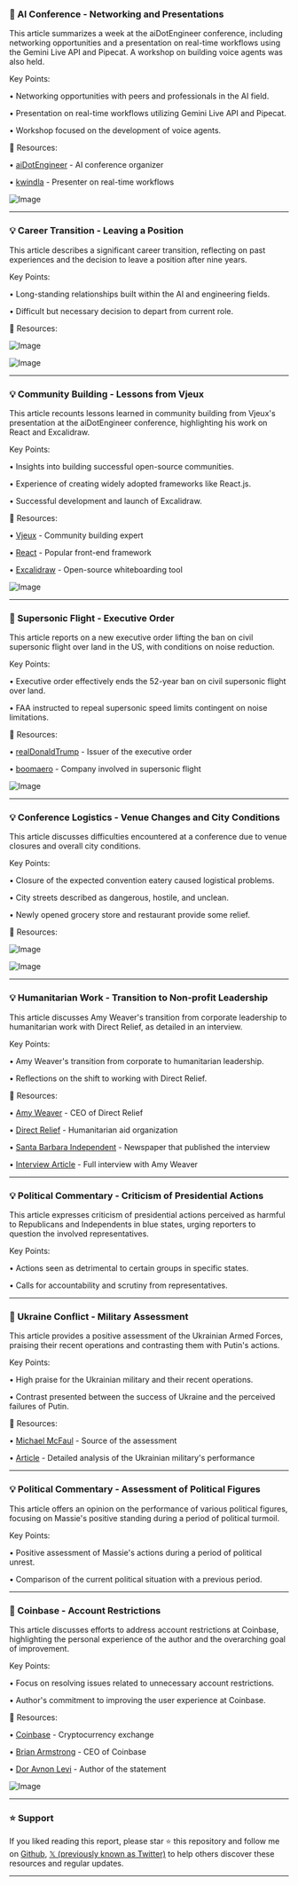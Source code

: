 ### 🤖 AI Conference - Networking and Presentations

This article summarizes a week at the aiDotEngineer conference, including networking opportunities and a presentation on real-time workflows using the Gemini Live API and Pipecat.  A workshop on building voice agents was also held.

Key Points:

• Networking opportunities with peers and professionals in the AI field.

• Presentation on real-time workflows utilizing Gemini Live API and Pipecat.


• Workshop focused on the development of voice agents.


🔗 Resources:

• [aiDotEngineer](https://x.com/aiDotEngineer) - AI conference organizer

• [kwindla](https://x.com/kwindla) - Presenter on real-time workflows

![Image](https://pbs.twimg.com/media/Gsy-_f8a4AAeGzP?format=jpg&name=small)


---
### 💡 Career Transition - Leaving a Position

This article describes a significant career transition, reflecting on past experiences and the decision to leave a position after nine years.

Key Points:

• Long-standing relationships built within the AI and engineering fields.


• Difficult but necessary decision to depart from current role.


🔗 Resources:

![Image](https://pbs.twimg.com/media/GsyjS3Ma4AAYAl8?format=jpg&name=small)

![Image](https://pbs.twimg.com/media/GsyjS3JbgAABhCB?format=jpg&name=small)


---
### 💡 Community Building - Lessons from Vjeux

This article recounts lessons learned in community building from Vjeux's presentation at the aiDotEngineer conference, highlighting his work on React and Excalidraw.

Key Points:

• Insights into building successful open-source communities.


•  Experience of creating widely adopted frameworks like React.js.


• Successful development and launch of Excalidraw.


🔗 Resources:

• [Vjeux](https://x.com/Vjeux) -  Community building expert

• [React](https://x.com/reactjs) - Popular front-end framework

• [Excalidraw](https://x.com/excalidraw) - Open-source whiteboarding tool

![Image](https://pbs.twimg.com/media/Gsytm-BaQAAIOp4?format=jpg&name=small)


---
### 🚀 Supersonic Flight - Executive Order

This article reports on a new executive order lifting the ban on civil supersonic flight over land in the US, with conditions on noise reduction.

Key Points:

• Executive order effectively ends the 52-year ban on civil supersonic flight over land.


• FAA instructed to repeal supersonic speed limits contingent on noise limitations.



🔗 Resources:

• [realDonaldTrump](https://x.com/realDonaldTrump) - Issuer of the executive order

• [boomaero](https://x.com/boomaero) - Company involved in supersonic flight

![Image](https://pbs.twimg.com/media/GsyRgzlXYAAOAfC?format=jpg&name=small)


---
### 💡 Conference Logistics - Venue Changes and City Conditions

This article discusses difficulties encountered at a conference due to venue closures and overall city conditions.

Key Points:

• Closure of the expected convention eatery caused logistical problems.


• City streets described as dangerous, hostile, and unclean.


• Newly opened grocery store and restaurant provide some relief.


🔗 Resources:

![Image](https://pbs.twimg.com/media/GsygFAZawAAhPrw?format=jpg&name=small)

![Image](https://pbs.twimg.com/media/GsygGNgbIAE1P7F?format=jpg&name=small)


---
### 💡 Humanitarian Work - Transition to Non-profit Leadership

This article discusses Amy Weaver's transition from corporate leadership to humanitarian work with Direct Relief, as detailed in an interview.

Key Points:

• Amy Weaver's transition from corporate to humanitarian leadership.


•  Reflections on the shift to working with Direct Relief.



🔗 Resources:

• [Amy Weaver](https://x.com/amy_e_weaver) - CEO of Direct Relief

• [Direct Relief](https://x.com/DirectRelief) - Humanitarian aid organization

• [Santa Barbara Independent](https://x.com/SBIndyNews) - Newspaper that published the interview

• [Interview Article](https://t.co/QH3m6FVpsU) -  Full interview with Amy Weaver


---
### 💡 Political Commentary - Criticism of Presidential Actions

This article expresses criticism of presidential actions perceived as harmful to Republicans and Independents in blue states, urging reporters to question the involved representatives.

Key Points:

• Actions seen as detrimental to certain groups in specific states.


•  Calls for accountability and scrutiny from representatives.



---
### 🤖 Ukraine Conflict - Military Assessment

This article provides a positive assessment of the Ukrainian Armed Forces, praising their recent operations and contrasting them with Putin's actions.

Key Points:

• High praise for the Ukrainian military and their recent operations.


•  Contrast presented between the success of Ukraine and the perceived failures of Putin.


🔗 Resources:

• [Michael McFaul](https://x.com/McFaul) - Source of the assessment

• [Article](https://michaelmcfaul.substack.com/p/ukraine-has-cards…) -  Detailed analysis of the Ukrainian military's performance


---
### 💡 Political Commentary - Assessment of Political Figures

This article offers an opinion on the performance of various political figures, focusing on Massie's positive standing during a period of political turmoil.

Key Points:

•  Positive assessment of Massie's actions during a period of political unrest.


•  Comparison of the current political situation with a previous period.


---
### 🤖 Coinbase - Account Restrictions

This article discusses efforts to address account restrictions at Coinbase, highlighting the personal experience of the author and the overarching goal of improvement.

Key Points:

•  Focus on resolving issues related to unnecessary account restrictions.


•  Author's commitment to improving the user experience at Coinbase.



🔗 Resources:

• [Coinbase](https://x.com/coinbase) - Cryptocurrency exchange

• [Brian Armstrong](https://x.com/brian_armstrong) - CEO of Coinbase

• [Dor Avnon Levi](https://x.com/dorvonlevi) -  Author of the statement

![Image](https://pbs.twimg.com/amplify_video_thumb/1931041577981313024/img/QF_LJYis1XHBnPMS.jpg)


---

### ⭐️ Support

If you liked reading this report, please star ⭐️ this repository and follow me on [Github](https://github.com/Drix10), [𝕏 (previously known as Twitter)](https://x.com/DRIX_10_) to help others discover these resources and regular updates.

---